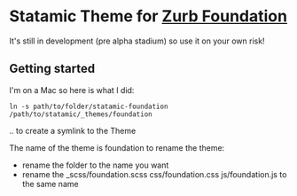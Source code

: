 # Statamic Theme for [Zurb Foundation](http://foundation.zurb.com)
It's still in development (pre alpha stadium) so use it on your own risk!

## Getting started

I'm on a Mac so here is what I did: 

    ln -s path/to/folder/statamic-foundation /path/to/statamic/_themes/foundation
    
.. to create a symlink to the Theme

The name of the theme is foundation to rename the theme:
- rename the folder to the name you want
- rename the _scss/foundation.scss css/foundation.css js/foundation.js to the same name